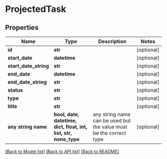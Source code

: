 # ProjectedTask


## Properties
Name | Type | Description | Notes
------------ | ------------- | ------------- | -------------
**id** | **str** |  | [optional] 
**start_date** | **datetime** |  | [optional] 
**start_date_string** | **str** |  | [optional] 
**end_date** | **datetime** |  | [optional] 
**end_date_string** | **str** |  | [optional] 
**status** | **str** |  | [optional] 
**type** | **str** |  | [optional] 
**title** | **str** |  | [optional] 
**any string name** | **bool, date, datetime, dict, float, int, list, str, none_type** | any string name can be used but the value must be the correct type | [optional]

[[Back to Model list]](../README.md#documentation-for-models) [[Back to API list]](../README.md#documentation-for-api-endpoints) [[Back to README]](../README.md)


